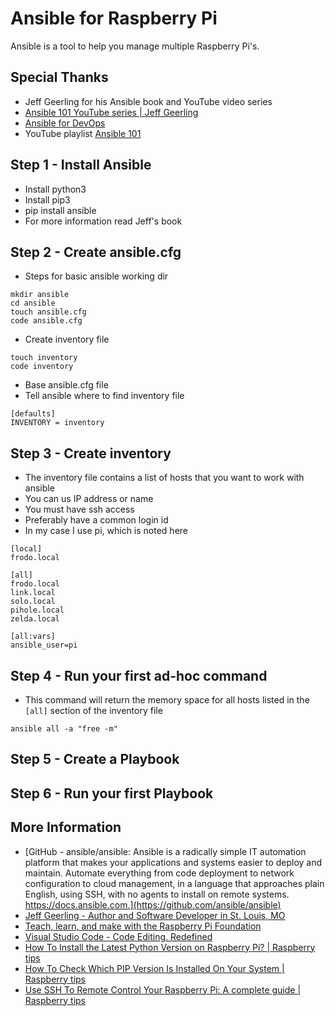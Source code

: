 # Ansible for Raspberry Pi
Ansible is a tool to help you manage multiple Raspberry Pi's.

## Special Thanks
* Jeff Geerling for his Ansible book and YouTube video series
* [Ansible 101 YouTube series | Jeff Geerling](https://www.jeffgeerling.com/project/ansible-101-youtube-series)
* [Ansible for DevOps](https://www.ansiblefordevops.com)
* YouTube playlist [Ansible 101](https://www.youtube.com/playlist?list=PL2_OBreMn7FqZkvMYt6ATmgC0KAGGJNAN)

## Step 1 - Install Ansible
* Install python3
* Install pip3
* pip install ansible
* For more information read Jeff's book

## Step 2 - Create ansible.cfg
* Steps for basic ansible working dir
```
mkdir ansible
cd ansible
touch ansible.cfg
code ansible.cfg
```
* Create inventory file
```
touch inventory
code inventory
```
* Base ansible.cfg file
* Tell ansible where to find inventory file
```
[defaults]
INVENTORY = inventory
```

## Step 3 - Create inventory
* The inventory file contains a list of hosts that you want to work with ansible
* You can us IP address or name
* You must have ssh access
* Preferably have a common login id
* In my case I use pi, which is noted here

```
[local]
frodo.local

[all]
frodo.local
link.local
solo.local
pihole.local
zelda.local

[all:vars]
ansible_user=pi
```

## Step 4 - Run your first ad-hoc command
* This command will return the memory space for all hosts listed in the ```[all]``` section of the inventory file
```
ansible all -a "free -m"
```

## Step 5 - Create a Playbook

## Step 6 - Run your first Playbook

## More Information
* [GitHub - ansible/ansible: Ansible is a radically simple IT automation platform that makes your applications and systems easier to deploy and maintain. Automate everything from code deployment to network configuration to cloud management, in a language that approaches plain English, using SSH, with no agents to install on remote systems. https://docs.ansible.com.](https://github.com/ansible/ansible)
* [Jeff Geerling - Author and Software Developer in St. Louis, MO](https://www.jeffgeerling.com)
* [Teach, learn, and make with the Raspberry Pi Foundation](https://www.raspberrypi.org)
* [Visual Studio Code - Code Editing. Redefined](https://code.visualstudio.com)
* [How To Install the Latest Python Version on Raspberry Pi? | Raspberry tips](https://raspberrytips.com/install-latest-python-raspberry-pi/)
* [How To Check Which PIP Version Is Installed On Your System | Raspberry tips](https://raspberrytips.com/check-which-pip-version-is-installed/)
* [Use SSH To Remote Control Your Raspberry Pi: A complete guide | Raspberry tips](https://raspberrytips.com/ssh-guide-raspberry-pi/)

